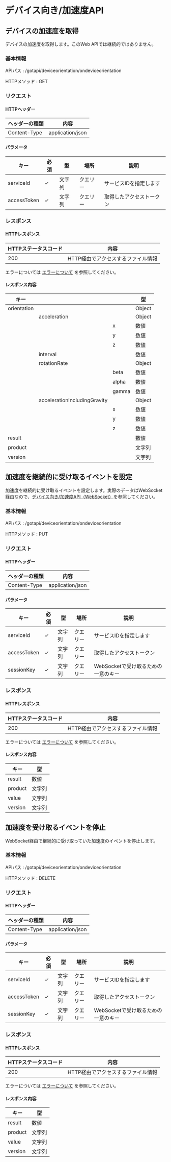 # デバイス向き/加速度API

## デバイスの加速度を取得

デバイスの加速度を取得します。このWeb APIでは継続的ではありません。

### 基本情報

APIパス
: /gotapi/deviceorientation/ondeviceorientation

HTTPメソッド
: GET

### リクエスト

#### HTTPヘッダー

|ヘッダーの種類|内容|
|----------------|----------------|
|Content-Type|application/json|

#### パラメータ

|キー|必須|型|場所|説明|
|-----|-----|-----|-----|-----|
|serviceId|✓|文字列|クエリー|サービスIDを指定します|
|accessToken|✓|文字列|クエリー|取得したアクセストークン|

### レスポンス

#### HTTPレスポンス

|HTTPステータスコード|内容|
|-----|-----|
|200|HTTP経由でアクセスするファイル情報|

エラーについては [エラーについて](./error.md) を参照してください。

#### レスポンス内容

|キー|||型|
|----|----|----|----|
|orientation|||Object|
||acceleration||Object|
|||x|数値|
|||y|数値|
|||z|数値|
||interval||数値|
||rotationRate||Object|
|||beta|数値|
|||alpha|数値|
|||gamma|数値|
||accelerationIncludingGravity||Object|
|||x|数値|
|||y|数値|
|||z|数値|
|result|||数値|
|product|||文字列|
|version|||文字列|

## 加速度を継続的に受け取るイベントを設定

加速度を継続的に受け取るイベントを設定します。実際のデータはWebSocket経由なので、[デバイス向き/加速度API（WebSocket）](/websocket/deviceorientation)を参照してください。

### 基本情報

APIパス
: /gotapi/deviceorientation/ondeviceorientation

HTTPメソッド
: PUT

### リクエスト

#### HTTPヘッダー

|ヘッダーの種類|内容|
|----------------|----------------|
|Content-Type|application/json|

#### パラメータ

|キー|必須|型|場所|説明|
|-----|-----|-----|-----|-----|
|serviceId|✓|文字列|クエリー|サービスIDを指定します|
|accessToken|✓|文字列|クエリー|取得したアクセストークン|
|sessionKey|✓|文字列|クエリー|WebSocketで受け取るための一意のキー|

### レスポンス

#### HTTPレスポンス

|HTTPステータスコード|内容|
|-----|-----|
|200|HTTP経由でアクセスするファイル情報|

エラーについては [エラーについて](./error.md) を参照してください。

#### レスポンス内容

|キー|型|
|----|----|
|result|数値|
|product|文字列|
|value|文字列|
|version|文字列|

## 加速度を受け取るイベントを停止

WebSocket経由で継続的に受け取っていた加速度のイベントを停止します。

### 基本情報

APIパス
: /gotapi/deviceorientation/ondeviceorientation

HTTPメソッド
: DELETE

### リクエスト

#### HTTPヘッダー

|ヘッダーの種類|内容|
|----------------|----------------|
|Content-Type|application/json|

#### パラメータ

|キー|必須|型|場所|説明|
|-----|-----|-----|-----|-----|
|serviceId|✓|文字列|クエリー|サービスIDを指定します|
|accessToken|✓|文字列|クエリー|取得したアクセストークン|
|sessionKey|✓|文字列|クエリー|WebSocketで受け取るための一意のキー|

### レスポンス

#### HTTPレスポンス

|HTTPステータスコード|内容|
|-----|-----|
|200|HTTP経由でアクセスするファイル情報|

エラーについては [エラーについて](./error.md) を参照してください。

#### レスポンス内容

|キー|型|
|----|----|
|result|数値|
|product|文字列|
|value|文字列|
|version|文字列|
